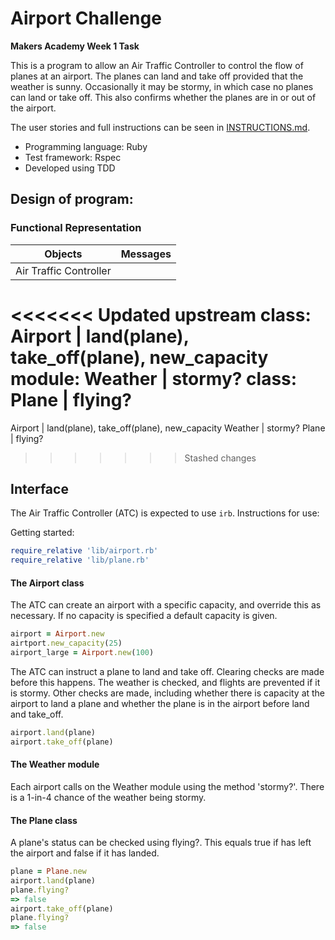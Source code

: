 Airport Challenge
=================

**Makers Academy Week 1 Task**

This is a program to allow an Air Traffic Controller to control the flow of planes at an airport. The planes can land and take off provided that the weather is sunny. Occasionally it may be stormy, in which case no planes can land or take off. This also confirms whether the planes are in or out of the airport.

The user stories and full instructions can be seen in [INSTRUCTIONS.md](INSTRUCTIONS.md).

* Programming language: Ruby
* Test framework: Rspec
* Developed using TDD

## Design of program:

### Functional Representation

Objects  | Messages
------------- | -------------
Air Traffic Controller  |
<<<<<<< Updated upstream
class: Airport | land(plane), take_off(plane), new_capacity
module: Weather | stormy?
class: Plane  | flying?
=======
Airport | land(plane), take_off(plane), new_capacity
Weather | stormy?
Plane  | flying?
>>>>>>> Stashed changes

## Interface
The Air Traffic Controller (ATC) is expected to use `irb`. Instructions for use:

Getting started:
```ruby
require_relative 'lib/airport.rb'
require_relative 'lib/plane.rb'
```

#### The Airport class
The ATC can create an airport with a specific capacity, and override this as necessary. If no capacity is specified a default capacity is given.
```ruby
airport = Airport.new
airtport.new_capacity(25)
airport_large = Airport.new(100)
```

The ATC can instruct a plane to land and take off. Clearing checks are made before this happens. The weather is checked, and flights are prevented if it is stormy. Other checks are made, including whether there is capacity at the airport to land a plane and whether the plane is in the airport before land and take_off.
```ruby
airport.land(plane)
airport.take_off(plane)
```

#### The Weather module
Each airport calls on the Weather module using the method 'stormy?'. There is a 1-in-4 chance of the weather being stormy.

#### The Plane class
A plane's status can be checked using flying?. This equals true if has left the airport and false if it has landed.
```ruby
plane = Plane.new
airport.land(plane)
plane.flying?
=> false
airport.take_off(plane)
plane.flying?
=> false
```
